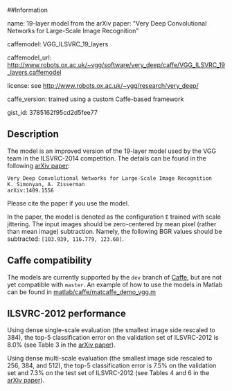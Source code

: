 ##Information

name: 19-layer model from the arXiv paper: "Very Deep Convolutional Networks for Large-Scale Image Recognition"

caffemodel: VGG_ILSVRC_19_layers

caffemodel_url: http://www.robots.ox.ac.uk/~vgg/software/very_deep/caffe/VGG_ILSVRC_19_layers.caffemodel

license: see http://www.robots.ox.ac.uk/~vgg/research/very_deep/

caffe_version: trained using a custom Caffe-based framework

gist_id: 3785162f95cd2d5fee77

## Description

The model is an improved version of the 19-layer model used by the VGG team in the ILSVRC-2014 competition. The details can be found in the following [arXiv paper](http://arxiv.org/pdf/1409.1556):

    Very Deep Convolutional Networks for Large-Scale Image Recognition
    K. Simonyan, A. Zisserman
    arXiv:1409.1556

Please cite the paper if you use the model.

In the paper, the model is denoted as the configuration `E` trained with scale jittering. The input images should be zero-centered by mean pixel (rather than mean image) subtraction. Namely, the following BGR values should be subtracted: `[103.939, 116.779, 123.68]`.

## Caffe compatibility

The models are currently supported by the `dev` branch of [Caffe](https://github.com/BVLC/caffe/), but are not yet compatible with `master`.
An example of how to use the models in Matlab can be found in [matlab/caffe/matcaffe_demo_vgg.m](https://github.com/BVLC/caffe/blob/dev/matlab/caffe/matcaffe_demo_vgg_mean_pix.m) 

## ILSVRC-2012 performance

Using dense single-scale evaluation (the smallest image side rescaled to 384), the top-5 classification error on the validation set of ILSVRC-2012 is 8.0% (see Table 3 in the [arXiv paper](http://arxiv.org/pdf/1409.1556)).

Using dense multi-scale evaluation (the smallest image side rescaled to 256, 384, and 512), the top-5 classification error is 7.5% on the validation set and 7.3% on the test set of ILSVRC-2012 (see Tables 4 and 6 in the [arXiv paper](http://arxiv.org/pdf/1409.1556)).